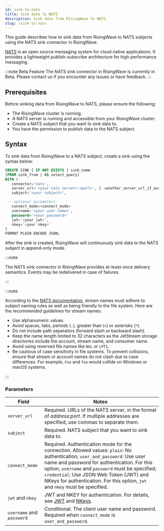 ```yaml
---
id: sink-to-nats
title: Sink data to NATS
description: Sink data from RisingWave to NATS.
slug: /sink-to-nats
---
```

This guide describes how to sink data from RisingWave to NATS subjects using the NATS sink connector in RisingWave.

[NATS](https://nats.io/) is an open source messaging system for cloud native applications. It provides a lightweight publish-subscribe architecture for high performance messaging.

:::note Beta Feature
The NATS sink connector in RisingWave is currently in Beta. Please contact us if you encounter any issues or have feedback.
:::

## Prerequisites

Before sinking data from RisingWave to NATS, please ensure the following:

- The RisingWave cluster is running.
- A NATS server is running and accessible from your RisingWave cluster.
- Create a NATS subject that you want to sink data to.
- You have the permission to publish data to the NATS subject.

## Syntax

To sink data from RisingWave to a NATS subject, create a sink using the syntax below:

```sql
CREATE SINK [ IF NOT EXISTS ] sink_name
[FROM sink_from | AS select_query]
WITH (
   connector='nats',
   server_url='<your nats server>:<port>', [ <another_server_url_if_available>, ...]
   subject='<your subject>',

 -- optional parameters
   connect_mode=<connect_mode>
   username='<your user name>',
   password='<your password>'
   jwt=`<your jwt>`,
   nkey=`<your nkey>`
)
FORMAT PLAIN ENCODE JSON;
```

After the sink is created, RisingWave will continuously sink data to the NATS subject in append-only mode.

:::note

The NATS sink connector in RisingWave provides at-least-once delivery semantics. Events may be redelivered in case of failures.

:::

:::note

According to the [NATS documentation](https://docs.nats.io/running-a-nats-service/nats_admin/jetstream_admin/naming), stream names must adhere to subject naming rules as well as being friendly to the file system. Here are the recommended guidelines for stream names:

- Use alphanumeric values.
- Avoid spaces, tabs, periods (`.`), greater than (`>`) or asterisks (`*`).
- Do not include path separators (forward slash or backward slash).
- Keep the name length limited to 32 characters as the JetStream storage directories include the account, stream name, and consumer name.
- Avoid using reserved file names like `NUL` or `LPT1`.
- Be cautious of case sensitivity in file systems. To prevent collisions, ensure that stream or account names do not clash due to case differences. For example, `Foo` and `foo` would collide on Windows or macOS systems.

:::

### Parameters

|Field|Notes|
|---|---|
|`server_url`| Required. URLs of the NATS server, in the format of *address*:*port*. If multiple addresses are specified, use commas to separate them.|
|`subject`| Required. NATS subject that you want to sink data to.|
|`connect_mode`|Required. Authentication mode for the connection. Allowed values: `plain`: No authentication; `user_and_password`: Use user name and password for authentication. For this option, `username` and `password` must be specified; `credential`: Use JSON Web Token (JWT) and NKeys for authentication. For this option, `jwt` and `nkey` must be specified.  |
|`jwt` and `nkey`|JWT and NKEY for authentication. For details, see [JWT](https://docs.nats.io/running-a-nats-service/configuration/securing_nats/auth_intro/jwt) and [NKeys](https://docs.nats.io/running-a-nats-service/configuration/securing_nats/auth_intro/nkey_auth).|
|`username` and `password`| Conditional. The client user name and password. Required when `connect_mode` is `user_and_password`.|
